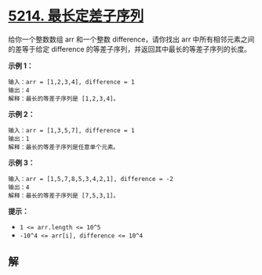 # [5214. 最长定差子序列](https://leetcode-cn.com/contest/weekly-contest-157/problems/longest-arithmetic-subsequence-of-given-difference/)

给你一个整数数组 arr 和一个整数 difference，请你找出 arr 中所有相邻元素之间的差等于给定 difference 的等差子序列，并返回其中最长的等差子序列的长度。

**示例 1：**

    输入：arr = [1,2,3,4], difference = 1
    输出：4
    解释：最长的等差子序列是 [1,2,3,4]。
**示例 2：**

    输入：arr = [1,3,5,7], difference = 1
    输出：1
    解释：最长的等差子序列是任意单个元素。
**示例 3：**

    输入：arr = [1,5,7,8,5,3,4,2,1], difference = -2
    输出：4
    解释：最长的等差子序列是 [7,5,3,1]。

**提示：**

- `1 <= arr.length <= 10^5`
- `-10^4 <= arr[i], difference <= 10^4`

## 解
